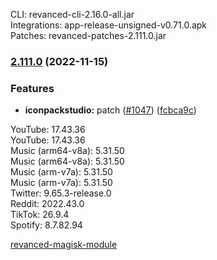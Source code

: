CLI: revanced-cli-2.16.0-all.jar  
Integrations: app-release-unsigned-v0.71.0.apk  
Patches: revanced-patches-2.111.0.jar  

### [2.111.0](https://github.com/revanced/revanced-patches/compare/v2.110.0...v2.111.0) (2022-11-15)
### Features
* **iconpackstudio:**  patch ([#1047](https://github.com/revanced/revanced-patches/issues/1047)) ([fcbca9c](https://github.com/revanced/revanced-patches/commit/fcbca9cf0ff3940c48df53a9e5e4d06d65f9a1b1))

  
YouTube: 17.43.36  
YouTube: 17.43.36  
Music (arm64-v8a): 5.31.50  
Music (arm64-v8a): 5.31.50  
Music (arm-v7a): 5.31.50  
Music (arm-v7a): 5.31.50  
Twitter: 9.65.3-release.0  
Reddit: 2022.43.0  
TikTok: 26.9.4  
Spotify: 8.7.82.94  

[revanced-magisk-module](https://github.com/j-hc/revanced-magisk-module)  
